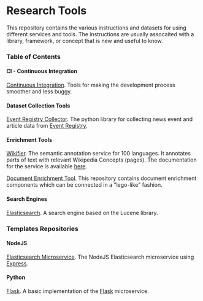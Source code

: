 # Research Tools
This repository contains the various instructions and datasets for using different services and tools. The instructions are usually assocaited with a library, framework, or concept that is new and useful to know.

### Table of Contents

#### CI - Continuous Integration
[Continuous Integration](./CI/). Tools for making the development process smoother and less buggy.

#### Dataset Collection Tools

[Event Registry Collector](https://github.com/ErikNovak/event-registry-collector). The python library for collecting news event and article data from [Event Registry](https://eventregistry.org/).

#### Enrichment Tools

[Wikifier](http://wikifier.org/). The semantic annotation service for 100 languages. It annotates parts of text with relevant Wikipedia Concepts (pages). The documentation for the service is available [here](http://wikifier.org/info.html).

[Document Enrichment Tool](https://github.com/ErikNovak/document-enrichment-tool). This repository contains document enrichment components which can be connected in a "lego-like" fashion.

#### Search Engines

[Elasticsearch](./search-engines/elasticsearch). A search engine based on the Lucene library.


### Templates Repositories

#### NodeJS

[Elasticsearch Microservice](https://github.com/ErikNovak/template-nodejs-elasticsearch-microservice). The NodeJS Elasticsearch microservice using [Express](https://expressjs.com/).

#### Python

[Flask](https://github.com/ErikNovak/template-python-flask). A basic implementation of the [Flask](https://flask.palletsprojects.com/en/1.1.x/) microservice.

